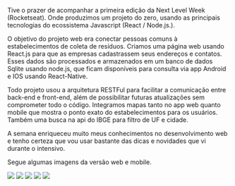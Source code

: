 Tive o prazer de acompanhar a primeira edição da Next Level Week (Rocketseat). Onde produzimos um projeto do zero, usando as principais tecnologias do ecossistema Javascript (React / Node.js.).

O objetivo do projeto web era conectar pessoas comuns à estabelecimentos de coleta de resíduos. Criamos uma página web usando React.js para que as empresas cadastrassem seus endereços e contatos. Esses dados são processados e armazenados em um banco de dados Sqlite usando node.js, que ficam disponíveis para consulta via app Android e IOS usando React-Native.

Todo projeto usou a arquitetura RESTFul para facilitar a comunicação entre back-end e front-end, além de possibilitar futuras atualizações sem comprometer todo o código. Integramos mapas tanto no app web quanto mobile que mostra o ponto exato do estabelecimentos para os usuários. Também uma busca na api do IBGE para filtro de UF e cidade.

A semana enriqueceu muito meus conhecimentos no desenvolvimento web e tenho certeza que vou usar bastante das dicas e novidades que vi durante o intensivo.


Segue algumas imagens da versão web e mobile.



<img src="https://uploaddeimagens.com.br/images/002/703/913/original/WEB_HOME.png?1591982840">
<img src="https://uploaddeimagens.com.br/images/002/703/916/original/Web_Cadastro.png?1591982952">
<img src="https://lh3.googleusercontent.com/7BcSGpnqgmYPMZnY1sV_J1clbySQ_FWAEmSW5T0X02ANCYxxPAOjkW9ZgSdEoi10csSIzI0A-xmp2K6KVLVMivReI4_cxgIXz98esjqP97IK4tkY68yQowM5RUONsbMi2txFi3kwvsVmvi8DAAWlPQr8YRu6swqtlE60OnMqjO4Y_14nuOjnMdZT7WBCc9Ab_JksbTHHXSIKeUdkCstYLWRjGi9bzgbkOEhfRA-OytaPWU-4TEOboV8MMur22oO1d5fZi17nPyVRos6q2a2CjxJ3XlhbtR0WaFNI2BLq6vaXHN0_TGLLBTGVEHb2SwsGpxX_KRlUhOszm3APBCaxWrYL5dUzDNWu1-kTYyQMXe2s8KoE8la2GZ4Mcc-_bZXTyU0Sl3c66B1kbFgzAjZES2hhpbEMGcI-Uc0fwc_BL9_mzGe2m-pJLkPVslC9Z-AiBCdARmm7AKSYn9kKgWjytqwSGatqKl7a5wYoXsRdkTKs85y0lw3D9pio3Llf7ny93HZLe5lh8uRaJnyb9FIOz_gcOM4rB_8xUgUdZ5F4VaXMDAQ4qaA_in7TsDA8uKAk_E_9e53u2aNHORSTkR9rAL7pDHOy0fXILmbEIpXAfWbEfWtEcdHL3-MLFx8VvoBcHtTuaq4_4yAnBYuPbNeIRnL278xCgF4zwL3EsWUVDGdg-t75uuSNgdktAJy9YA=w410-h888-no?authuser=0">
<img src="https://lh3.googleusercontent.com/1n4YYDWATOkBHMF15L2sRM7B-UNjLMF4-QvyaOwGhf1To4BPbMGr82WYlgVfgEmGCT5i434jkwEyNXkYyMdUi5VAALKsZ8qje-fCC3iD13Qc-ZTXKne7mwE2Isl6YUaCPfQ-d547xasT44BjiyQ-61QIG1PRVjRjjNZKDb8bhMNGzQmYzVJVzCO3UbHi0DxC9w0PxlQhqE1zn75E5iMpd-qMXBu4kuBf1lL-P9jI3suYXjcMgW8oYYPtQDmWCTfNDUOIyqEAQIfQcmRDSCoKxow9D8i3vR66KNMHM9jV-iuU9-xcCslkdDr6Gc_kFo_c2yGw6gFdjy679rRQ5lhng9xvT9Dh1KW7wa-mPxxebhU-Zj8LT4pE4lLI_7yxmwSQ4msJZ4J_d7I5IOujOszPpThdBQNU-bwzRV_gKy8BxMnXPR9oVsBQ7ZiBeZhAAPwHJ1__oGdO0UWi9OXwg-FpsgwPg2Hdax-19mnDHzoOzfiaIP9EpNg8KT5Or6wMsw5PY-t8COzhENueOZk6HBdiLUGn-GB-DkgSvAYBwMY-9wmXiTszwZf9g4ubsQT5_-kqveIEsLHzIfAQSWa9iskS-keWGNT8cP3W-6mr0rbQOYOIiVK0w9kUq5VZScprLS2q28V5HK9O47PNZwKjSETWs7gkuUVhEQuiypmsll3QDpFsIwE-Wh42HHfCF9RITg=w410-h888-no?authuser=0">
<img src="https://lh3.googleusercontent.com/KbHtb7mAJW_kuJIGJWhUp2C407j6JEga4I13KHm74JIi4vaxVeYsTKkAZIBw3-otPhVE0lmRWUIlZb2lq5MYf-zonyl67LbRlEVIbbelu9682eQzQ2rNBL6gGKY4-_V5mnQZu7Ler4IXY_rbPBCYafteWwpngg1PFdtbWTI-qvW8zJ1JBQj49jPfpV4tZ43WfKrlblG068IDuCs_np5hG95b4OkvVUjLm-Zmi10DCI2kBxuC7I2qUawJKGmzNAGqKRNNFHvetzr9B41fksJn6oG-bHlFUXSqBkaODLBROsduwT1ycn4L2R2TWE9gbF6PN2pQemkKTRGFQ3-9LGz2iTiEIqzpx-toDLd9RXKbXTyT-fFO1ZD1IrJhLSwt3zMQzQDz0atA6HNvwtTr-VfYDT7VVOoWWkBvc5watQbI8vKwWO53fqvJkZ80FpDrwjEieljSFYFnhhxguSAYAWoPJ4WN_HYCwe66QxXBJVTX3_BQYg_1Bfix-BhB8M9NvnIKnwo2vsBJC0sqZoCk1nH4B-Xihsq2hlNCaJcBD5JmDcrOryRs793evRePE0quyAs7GUt6muq1qrTFN3RO8FWzLSVVqxNO7Ow0y96A79tmt_wvO-oC20BPgH0uNPaiv5Ss4JcfdVwdaz9XVGUuqmm0B1dk-qydYjMZqMFxxNfJlSiQkwXhNEgoon30UjpJBQ=w410-h888-no?authuser=0">

